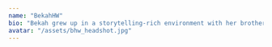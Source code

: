 ```yaml
---
name: "BekahHW"
bio: "Bekah grew up in a storytelling-rich environment with her brothers, where books and imagination were central to daily life. Her love of storytelling, nurtured since childhood and refined through her MA in English, now finds expression across multiple writing forms. A mother of four, she continues to encourage the same spirit of everyday magic and adventure with her own children."
avatar: "/assets/bhw_headshot.jpg"
---
```

